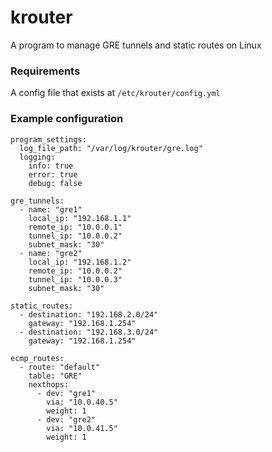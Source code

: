 # krouter
A program to manage GRE tunnels and static routes on Linux

### Requirements

A config file that exists at `/etc/krouter/config.yml`

### Example configuration

```
program_settings:
  log_file_path: "/var/log/krouter/gre.log"
  logging:
    info: true
    error: true
    debug: false

gre_tunnels:
  - name: "gre1"
    local_ip: "192.168.1.1"
    remote_ip: "10.0.0.1"
    tunnel_ip: "10.0.0.2"
    subnet_mask: "30"
  - name: "gre2"
    local_ip: "192.168.1.2"
    remote_ip: "10.0.0.2"
    tunnel_ip: "10.0.0.3"
    subnet_mask: "30"

static_routes:
  - destination: "192.168.2.0/24"
    gateway: "192.168.1.254"
  - destination: "192.168.3.0/24"
    gateway: "192.168.1.254"

ecmp_routes:
  - route: "default"
    table: "GRE"
    nexthops:
      - dev: "gre1"
        via: "10.0.40.5"
        weight: 1
      - dev: "gre2"
        via: "10.0.41.5"
        weight: 1
```